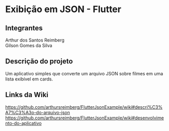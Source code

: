 # Exibição em JSON - Flutter


## Integrantes
Arthur dos Santos Reimberg 
<br>
Gilson Gomes da Silva

## Descrição do projeto
Um aplicativo simples que converte um arquivo JSON sobre filmes em uma lista exibível em cards.

## Links da Wiki

https://github.com/arthursreimberg/FlutterJsonExample/wiki#descri%C3%A7%C3%A3o-do-arquivo-json
https://github.com/arthursreimberg/FlutterJsonExample/wiki#desenvolvimento-do-aplicativo
